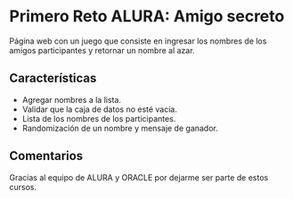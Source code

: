 # Primero Reto ALURA: Amigo secreto

Página web con un juego que consiste en ingresar los nombres de los amigos participantes y retornar un nombre al azar.

## Características

- Agregar nombres a la lista.
- Validar que la caja de datos no esté vacía.
- Lista de los nombres de los participantes.
- Randomización de un nombre y mensaje de ganador.

## Comentarios

Gracias al equipo de ALURA y ORACLE por dejarme ser parte de estos cursos.
